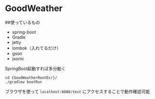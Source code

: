 # GoodWeather
##使っているもの

- spring-boot
- Gradle
- jetty 
- lombok（入れてるだけ）
- gson
- jsonic

SpringBoot起動すれば多分動く

```
cd {GoodWeatherRootDir}/
./gradlew bootRun
```

ブラウザを使って `localhost:8080/test` にアクセスすることで動作確認可能

